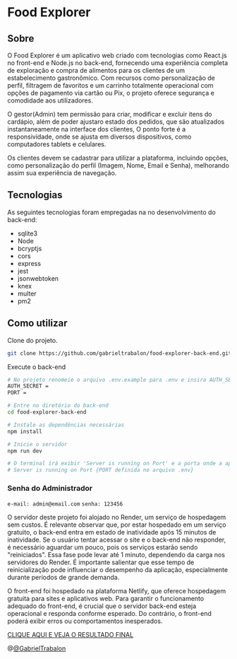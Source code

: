 # Food Explorer

## Sobre

O Food Explorer é um aplicativo web criado com tecnologias como React.js no front-end e Node.js no back-end, fornecendo uma experiência completa de exploração e compra de alimentos para os clientes de um estabelecimento gastronômico. Com recursos como personalização de perfil, filtragem de favoritos e um carrinho totalmente operacional com opções de pagamento via cartão ou Pix, o projeto oferece segurança e comodidade aos utilizadores.

O gestor(Admin) tem permissão para criar, modificar e excluir itens do cardápio, além de poder ajustaro estado dos pedidos, que são atualizados instantaneamente na interface dos clientes, O ponto forte é a responsividade, onde se ajusta em diversos dispositivos, como computadores tablets e celulares.

Os clientes devem se cadastrar para utilizar a plataforma, incluindo opções, como personalização do perfil (Imagem, Nome, Email e Senha), melhorando assim sua experiência de navegação.

## Tecnologias

As seguintes tecnologias foram empregadas na no desenvolvimento do back-end:

- sqlite3
- Node
- bcryptjs
- cors
- express
- jest
- jsonwebtoken
- knex
- multer
- pm2

## Como utilizar

Clone do projeto.

```bash
git clone https://github.com/gabrieltrabalon/food-explorer-back-end.git
```

Execute o back-end

```bash
# No projeto renomeie o arquivo .env.example para .env e insira AUTH_SECRET + PORT
AUTH_SECRET =
PORT =

# Entre no diretório do back-end
cd food-explorer-back-end

# Instale as dependências necessárias
npm install

# Inicie o servidor
npm run dev

# O terminal irá exibir 'Server is running on Port' e a porta onde a aplicação está sendo executada. 
# Server is running on Port {PORT definida no arquivo .env}
```

### Senha do Administrador

`e-mail: admin@email.com` `senha: 123456`

O servidor deste projeto foi alojado no Render, um serviço de hospedagem sem custos. É relevante observar que, por estar hospedado em um serviço gratuito, o back-end entra em estado de inatividade após 15 minutos de inatividade. Se o usuário tentar acessar o site e o back-end não responder, é necessário aguardar um pouco, pois os serviços estarão sendo "reiniciados". Essa fase pode levar até 1 minuto, dependendo da carga nos servidores do Render. É importante salientar que esse tempo de reinicialização pode influenciar o desempenho da aplicação, especialmente durante períodos de grande demanda.

O front-end foi hospedado na plataforma Netlify, que oferece hospedagem gratuita para sites e aplicativos web. Para garantir o funcionamento adequado do front-end, é crucial que o servidor back-end esteja operacional e responda conforme esperado. Do contrário, o front-end poderá exibir erros ou comportamentos inesperados.


[CLIQUE AQUI E VEJA O RESULTADO FINAL](https://foodexplorerxz.netlify.app/)


@[@GabrielTrabalon](https://github.com/gabrieltrabalon)
